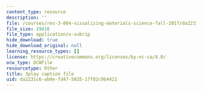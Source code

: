 ```yaml
---
content_type: resource
description: ''
file: /courses/res-3-004-visualizing-materials-science-fall-2017/da2231c6ab0efd47583517f02c9b4421_-7_Q3G1za30.srt
file_size: 19416
file_type: application/x-subrip
hide_download: true
hide_download_original: null
learning_resource_types: []
license: https://creativecommons.org/licenses/by-nc-sa/4.0/
ocw_type: OCWFile
resourcetype: Other
title: 3play caption file
uid: da2231c6-ab0e-fd47-5835-17f02c9b4421
---
```

